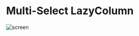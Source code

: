 # Multi-Select LazyColumn
![screen](https://user-images.githubusercontent.com/57623004/224472401-1cacb556-325b-4910-9c38-b5de3d3a424c.png)

